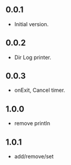 ## 0.0.1
- Initial version.
## 0.0.2
* Dir Log printer.
## 0.0.3
* onExit, Cancel timer.
## 1.0.0
* remove println
## 1.0.1
* add/remove/set